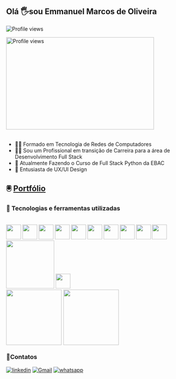 
<h2 align="left">Olá 🖐️sou Emmanuel Marcos de Oliveira</h2>

 <img src="https://komarev.com/ghpvc/?username=emmanuelmarcosdeoliveira&color=yellow" alt="Profile views" /><br>
<div align="left">
<img width="400" height="250" align="center" src="https://media.giphy.com/media/qgQUggAC3Pfv687qPC/giphy.gif" alt="Profile views"/><br>
</div>
<br>

- 👨‍🎓  Formado em Tecnologia de Redes de Computadores<br> 
- 👨‍💻  Sou um Profissional em transição de Carreira para a área de Desenvolvimento Full Stack<br>
- 🎒  Atualmente Fazendo o Curso de Full Stack Python da EBAC<br>
- 📖 Entusiasta de UX/UI Design<br> 
## 🖲️  [Portfólio](https://oliveira-portifolio.vercel.app/)

<h3 align="left">🧙 Tecnologias e ferramentas utilizadas</h3><br>
<div>
<img  width="40" src="https://cdn.jsdelivr.net/gh/devicons/devicon/icons/html5/html5-original.svg" />
<img width="40" src="https://cdn.jsdelivr.net/gh/devicons/devicon/icons/css3/css3-original.svg"/>
<img  width="40" src="https://cdn.jsdelivr.net/gh/devicons/devicon/icons/javascript/javascript-original.svg"/>
<img  width="40" src="https://cdn.jsdelivr.net/gh/devicons/devicon/icons/bootstrap/bootstrap-original.svg"/>
<img  width="40" src="https://cdn.jsdelivr.net/gh/devicons/devicon/icons/sass/sass-original.svg"/>
<img  width="40" src="https://cdn.jsdelivr.net/gh/devicons/devicon/icons/less/less-plain-wordmark.svg"/>
<img  width="40" src="https://cdn.jsdelivr.net/gh/devicons/devicon/icons/nodejs/nodejs-original.svg" />
<img  width="40" src="https://cdn.jsdelivr.net/gh/devicons/devicon/icons/npm/npm-original-wordmark.svg" />
<img width="40" src="https://cdn.jsdelivr.net/gh/devicons/devicon/icons/gulp/gulp-plain.svg"/>
<img width="40" src="https://cdn.jsdelivr.net/gh/devicons/devicon/icons/grunt/grunt-original.svg" />
<img width="130" src="https://future-architect.github.io/images/20201111/parcel.png"/>
<img width="40" src="https://cdn.jsdelivr.net/gh/devicons/devicon/icons/figma/figma-original.svg" />
</div>

<div style="display: flex">
<img height="150" src="https://github-readme-stats.vercel.app/api?username=emmanuelmarcosdeoliveira&show_icons=true"/>
<img height="150" style="padding-left:1%" src="https://github-readme-stats.vercel.app/api/top-langs/?username=emmanuelmarcosdeoliveira&layout=compact"/>
<br>
</div>
<h3 align="left">📲Contatos</h3>

[![linkedin](https://img.shields.io/badge/LinkedIn-0077B5?style=for-the-badge&logo=linkedin&logoColor=white)](https://www.linkedin.com/in/emmanuel-marcos-oliveira/)
[![Gmail](https://img.shields.io/badge/Gmail-D14836?style=for-the-badge&logo=gmail&logoColor=white)](mailto:emmanuelmarcosdeoliveira@gmail.com)
[![whatsapp](https://img.shields.io/badge/WhatsApp-25D366?style=for-the-badge&logo=whatsapp&logoColor=white)](https://wa.me/5511968336094)





 
 
 
